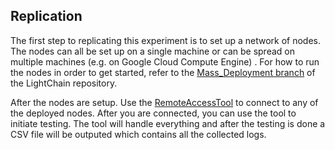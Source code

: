 ## Replication
The first step to replicating this experiment is to set up a network of nodes. The nodes can all be set up on a single machine or can be spread on multiple machines (e.g. on Google Cloud Compute Engine) . For how to run the nodes in order to get started, refer to the [Mass_Deployment branch](https://github.com/yhassanzadeh13/LightChain-Java/tree/Mass_Deployment/SkipGraphNode) of the LightChain repository. 

After the nodes are setup. Use the [RemoteAccessTool](https://github.com/yhassanzadeh13/LightChain-Java/blob/Mass_Deployment/SkipGraphNode/docs/RemoteAccessTool.md) to connect to any of the deployed nodes. After you are connected, you can use the tool to initiate testing. The tool will handle everything and after the testing is done a CSV file will be outputed which contains all the collected logs. 